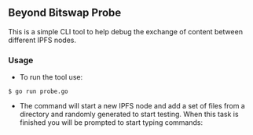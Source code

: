 ## Beyond Bitswap Probe
This is a simple CLI tool to help debug the exchange of content between different IPFS nodes.

### Usage
* To run the tool use:
```
$ go run probe.go
```
* The command will start a new IPFS node and add a set of files from a directory and
randomly generated to start testing. When this task is finished you will be prompted to
start typing commands:
```

```